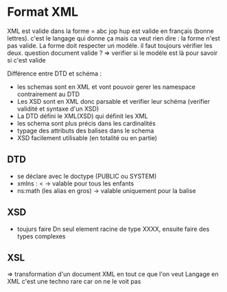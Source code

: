 Format XML
=========
XML est valide dans la forme = abc jop hup est valide en français (bonne lettres).
c'est le langage qui donne ça mais ca veut rien dire : la forme n'est pas valide.
La forme doit respecter un modéle.
il faut toujours vérifier les deux.
question document valide ? => verifier si le modéle est là pour savoir si c'est valide

Différence entre DTD et schéma :
* les schemas sont en XML et vont pouvoir gerer les namespace contrairement au DTD
* Les XSD sont en XML donc parsable et verifier leur schéma (verifier validité et syntaxe d'un XSD)
* La DTD défini le XML(XSD) qui définit les XML
* les schema sont plus précis dans les cardinalités
* typage des attributs des balises dans le schema
* XSD facilement utilisable (en totalité ou en partie)

DTD
---------
* se déclare avec le doctype (PUBLIC ou SYSTEM)
* xmlns : <<RL> -> valable pour tous les enfants
* ns:math (les alias en gros) -> valable uniquement pour la balise

XSD
------------
* toujurs faire Dn seul element racine de type XXXX, ensuite faire des types complexes

XSL
----------
=> transformation d'un document XML en tout ce que l'on veut
Langage en XML
c'est une techno rare car on ne le voit pas